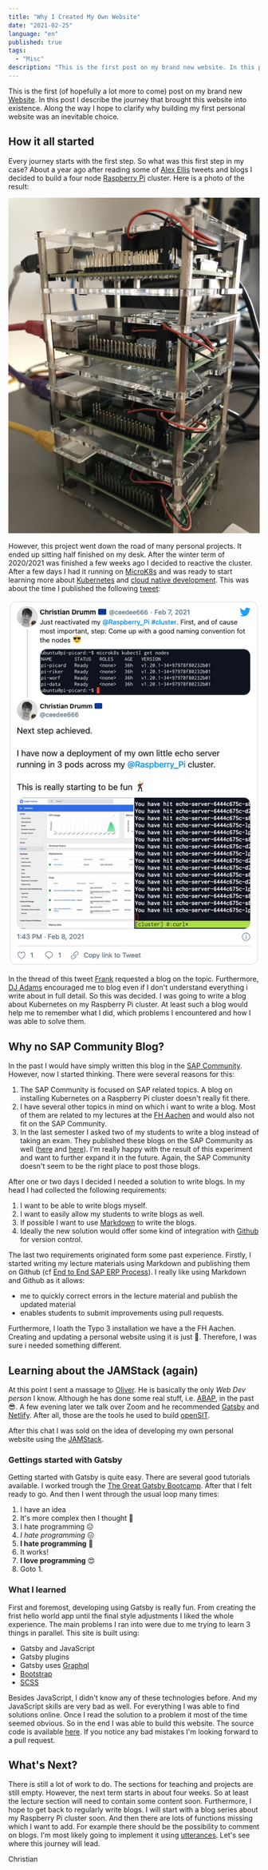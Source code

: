 ```yaml
---
title: "Why I Created My Own Website"
date: "2021-02-25"
language: "en"
published: true
tags:
  - "Misc"
description: "This is the first post on my brand new website. In this post I describe the litte journey that brought me here. It started by playing with Kubernetes on my RaspberryPi cluster and ended with learning about Gatsby and the JAM stack."
---
```


This is the first (of hopefully a lot more to come) post on my brand new [Website](https://drumm.sh). In this post I describe the journey that brought this
website into existence. Along the way I hope to clarify why building my first personal website was an inevitable choice.

## How it all started

Every journey starts with the first step. So what was this first step in my case? About a year ago after reading some of [Alex Ellis](https://twitter.com/alexellisuk) tweets
and blogs I decided to build a four node [Raspberry Pi](https://www.raspberrypi.org/products/raspberry-pi-4-model-b/) cluster. Here is a photo of the result:

![My Raspberry Pi Cluster](pi_cluster.png)

However, this project went down the road of many personal projects. It ended up sitting half finished on my desk. After the winter term of 2020/2021 was finished a few weeks
ago I decided to reactive the cluster. After a few days I had it running on [MicroK8s](https://microk8s.io/) and was ready to start learning more about [Kubernetes](https://kubernetes.io/)
and [cloud native development](https://12factor.net/). This was about the time I published the following [tweet](https://twitter.com/ceedee666/status/1358758331544928256):

![Tweet about my @RaspberryPi cluster](initial_tweet.png)

In the thread of this tweet [Frank](https://twitter.com/koehntopp) requested a blog on the topic. Furthermore, [DJ Adams](https://twitter.com/qmacro) encouraged me to blog even
if I don't understand everything i write about in full detail. So this was decided. I was going to write a blog about Kubernetes on my Raspberry Pi cluster.
At least such a blog would help me to remember what I did, which problems I encountered and how I was able to solve them.

## Why no SAP Community Blog?

In the past I would have simply written this blog in the [SAP Community](http://community.sap.com/). However, now I started thinking. There were several reasons for this:

1. The SAP Community is focused on SAP related topics. A blog on installing Kubernetes on a Raspberry Pi cluster doesn't really fit there.
2. I have several other topics in mind on which i want to write a blog. Most of them are related to my lectures at the [FH Aachen](http://ww.fh-aachen.de) and
would also not fit on the SAP Community.
3. In the last semester I asked two of my students to write a blog instead of taking an exam. They published these blogs on the SAP Community as well
([here](https://blogs.sap.com/2021/01/26/building-a-sap-cap-application-in-the-sap-business-application-studio-using-the-example-of-the-bundesliga-table/) and
[here](https://blogs.sap.com/2021/01/25/building-a-sap-cap-application-in-the-sap-business-application-studio-using-the-example-of-a-students-exam-registration/)). I'm really happy
with the result of this experiment and want to further expand it in the future. Again, the SAP Community doesn't seem to be the right place to post those blogs.

After one or two days I decided I needed a solution to write blogs. In my head I had collected the following requirements:

1. I want to be able to write blogs myself.
2. I want to easily allow my students to write blogs as well.
3. If possible I want to use [Markdown](https://en.wikipedia.org/wiki/Markdown) to write the blogs.
4. Ideally the new solution would offer some kind of integration with [Github](https://github.com/) for version control.

The last two requirements originated form some past experience. Firstly, I started writing my lecture materials using Markdown
and publishing them on Github (cf [End to End SAP ERP Process](https://github.com/ceedee666/erp_scp_end_2_end)). I really like using
Markdown and Github as it allows:

- me to quickly correct errors in the lecture material and publish the updated material
- enables students to submit improvements using pull requests.

Furthermore, I loath the Typo 3 installation we have a the FH Aachen. Creating and updating a personal website using it is just 🤬. Therefore, I
was sure i needed something different.

## Learning about the JAMStack (again)

At this point I sent a massage to [Oliver](https://twitter.com/oliver). He is basically the only *Web Dev person* I know. Although he has done
some real stuff, i.e. [ABAP](https://en.wikipedia.org/wiki/ABAP), in the past 😎. A few evening later we talk over Zoom and he recommended
[Gatsby](gatsbyjs.com/) and [Netlify](https://www.netlify.com/). After all, those are the tools he used to build [openSIT](https://opensit.net/).

After this chat I was sold on the idea of developing my own personal website using the [JAMStack](https://jamstack.wtf/).

### Gettings started with Gatsby

Getting started with Gatsby is quite easy. There are several good tutorials available. I worked trough the [The Great Gatsby Bootcamp](https://www.youtube.com/watch?v=8t0vNu2fCCM).
After that I felt ready to go. And then I went through the usual loop many times:

1. I have an idea 
1. It's more complex then I thought 🤔
1. I hate programming ☹️
1. *I hate programming* 😖
1. **I hate programming** 🤬
1. It works!
1. **I love programming** 😍
1. Goto 1.

### What I learned

First and foremost, developing using Gatsby is really fun. From creating the frist hello world app until the final style adjustments I liked the whole experience.
The main problems I ran into were due to me trying to learn 3 things in parallel. This site is built using:

- Gatsby and JavaScript
- Gatsby plugins
- Gatsby uses [Graphql](https://graphql.org/)
- [Bootstrap](https://getbootstrap.com/)
- [SCSS](https://sass-lang.com)

Besides JavaScript, I didn't know any of these technologies before. And my JavaScript skills are very bad as well. For everything I was able to
find solutions online. Once I read the solution to a problem it most of the time seemed obvious. So in the end I was able to build this website.
The source code is available [here](https://github.com/ceedee666/drumm.sh). If you notice any bad mistakes I'm looking forward to a pull request.

## What's Next?

There is still a lot of work to do. The sections for teaching and projects are still empty. However, the next term starts in about four weeks.
So at least the lecture section will need to contain some content soon. Furthermore, I hope to get back to regularly write blogs. I will start
with a blog series about my Raspberry Pi cluster soon. And then there are lots of functions missing which I want to add. For example there should be
the possibility to comment on blogs. I'm most likely going to implement it using [utterances](https://utteranc.es/). Let's see where this journey will lead.

Christian
